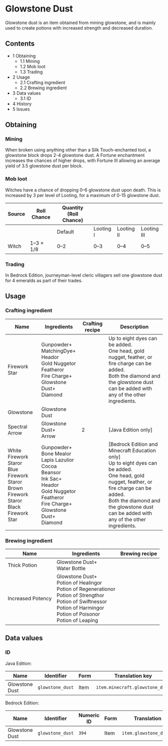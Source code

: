 # Glowstone Dust
Glowstone dust is an item obtained from mining glowstone, and is mainly used to create potions with increased strength and decreased duration.

## Contents
- 1 Obtaining
	- 1.1 Mining
	- 1.2 Mob loot
	- 1.3 Trading
- 2 Usage
	- 2.1 Crafting ingredient
	- 2.2 Brewing ingredient
- 3 Data values
	- 3.1 ID
- 4 History
- 5 Issues

## Obtaining
### Mining
When broken using anything other than a Silk Touch-enchanted tool, a glowstone block drops 2-4 glowstone dust. A Fortune enchantment increases the chances of higher drops, with Fortune III allowing an average yield of 3.5 glowstone dust per block.

### Mob loot
Witches have a chance of dropping 0–6 glowstone dust upon death. This is increased by 3 per level of Looting, for a maximum of 0-15 glowstone dust. 

| Source | Roll Chance | Quantity (Roll Chance) |           |            |             |
|--------|-------------|------------------------|-----------|------------|-------------|
|        |             | Default                | Looting I | Looting II | Looting III |
| Witch  | 1–3 × 1/8   | 0–2                    | 0–3       | 0–4        | 0–5         |

### Trading
In Bedrock Edition, journeyman-level cleric villagers sell one glowstone dust for 4 emeralds as part of their trades.

## Usage
### Crafting ingredient
| Name                                                                                             | Ingredients                                                                                                                                                              | Crafting recipe | Description                                                                                                                                                                                                                                      |
|--------------------------------------------------------------------------------------------------|--------------------------------------------------------------------------------------------------------------------------------------------------------------------------|-----------------|--------------------------------------------------------------------------------------------------------------------------------------------------------------------------------------------------------------------------------------------------|
| Firework Star                                                                                    | Gunpowder+<br/>MatchingDye+<br/>Heador<br/>Gold Nuggetor<br/>Featheror<br/>Fire Charge+<br/>Glowstone Dust+<br/>Diamond                                                  |                 | Up to eight dyes can be added.<br/>One head, gold nugget, feather, or fire charge can be added.<br/>Both the diamond and the glowstone dust can be added with any of the other ingredients.                                                      |
| Glowstone                                                                                        | Glowstone Dust                                                                                                                                                           |                 |                                                                                                                                                                                                                                                  |
| Spectral Arrow                                                                                   | Glowstone Dust+<br/>Arrow                                                                                                                                                | 2               | ‌[Java Edition  only]                                                                                                                                                                                                                            |
| White Firework Staror<br/>Blue Firework Staror<br/>Brown Firework Staror<br/>Black Firework Star | Gunpowder+<br/>Bone Mealor<br/>Lapis Lazulior<br/>Cocoa Beansor<br/>Ink Sac+<br/>Heador<br/>Gold Nuggetor<br/>Featheror<br/>Fire Charge+<br/>Glowstone Dust+<br/>Diamond |                 | ‌[Bedrock Edition and Minecraft Education  only]<br/>Up to eight dyes can be added.<br/>One head, gold nugget, feather, or fire charge can be added.<br/>Both the diamond and the glowstone dust can be added with any of the other ingredients. |

### Brewing ingredient
| Name              | Ingredients                                                                                                                                                                                  | Brewing recipe |
|-------------------|----------------------------------------------------------------------------------------------------------------------------------------------------------------------------------------------|----------------|
| Thick Potion      | Glowstone Dust+<br/>Water Bottle                                                                                                                                                             |                |
| Increased Potency | Glowstone Dust+<br/>Potion of Healingor<br/>Potion of Regenerationor<br/>Potion of Strengthor<br/>Potion of Swiftnessor<br/>Potion of Harmingor<br/>Potion of Poisonor<br/>Potion of Leaping |                |

## Data values
### ID
Java Edition:

| Name           | Identifier       | Form | Translation key                 |
|----------------|------------------|------|---------------------------------|
| Glowstone Dust | `glowstone_dust` | Item | `item.minecraft.glowstone_dust` |

Bedrock Edition:

| Name           | Identifier       | Numeric ID | Form | Translation key            |
|----------------|------------------|------------|------|----------------------------|
| Glowstone Dust | `glowstone_dust` | `394`      | Item | `item.glowstone_dust.name` |


